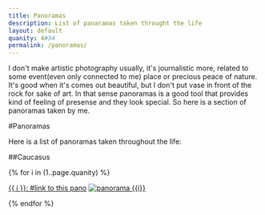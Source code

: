 ```yaml
---
title: Panoramas
description: List of panaramas taken throught the life
layout: default
quanity: 4#34
permalink: /panoramas/
---
```

I don't make artistic photography usually, it's journalistic more, related to some event(even only connected to me) place or precious peace of nature. It's good when it's comes out beautiful, but I don't put vase in front of the rock for sake of art.
In that sense panoramas is a good tool that provides kind of feeling of presense and they look special. So here is a section of panoramas taken by me.

#Panoramas

Here is a list of panoramas taken throughout the life:

##Caucasus

{% for i in (1..page.quanity) %}

<a href="#{{i}}" id="{{i}}">{{ i }}: #link to this pano</a>
	[![panorama {{i}}]({{site.baseurl}}/assets/Panoramas/Caucasus/small_740/pano{{i}}.jpg)]({{site.baseurl}}/assets/Panoramas/Caucasus/pano{{i}}.jpg)

{% endfor %}





